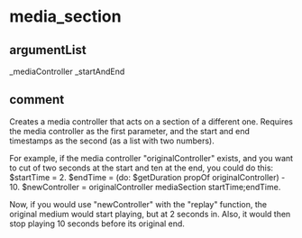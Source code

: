 # media_section
## argumentList
_mediaController
_startAndEnd
## comment

Creates a media controller that acts on a section of a different one.
Requires the media controller as the first parameter, and the start and end timestamps as the second (as a list with two numbers).

For example, if the media controller "originalController" exists, and you want to cut of two seconds at the start and ten at the end, you could do this:
$startTime = 2.
$endTime = (do: $getDuration propOf originalController) - 10.
$newController = originalController mediaSection startTime;endTime.

Now, if you would use "newController" with the "replay" function, the original medium would start playing, but at 2 seconds in.
Also, it would then stop playing 10 seconds before its original end.
